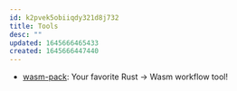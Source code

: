 ```yaml
---
id: k2pvek5obiiqdy321d8j732
title: Tools
desc: ""
updated: 1645666465433
created: 1645666447440
---
```


- [wasm-pack](https://github.com/rustwasm/wasm-pack): Your favorite Rust → Wasm workflow tool!
